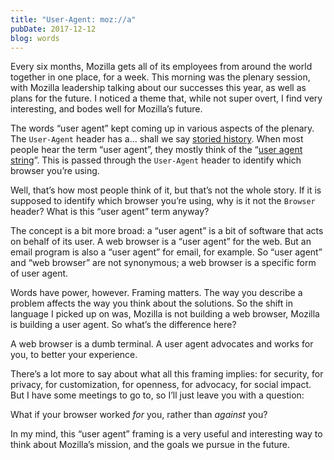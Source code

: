 ```yaml
---
title: "User-Agent: moz://a"
pubDate: 2017-12-12
blog: words
---
```



Every six months, Mozilla gets all of its employees from around the world together in one place, for a week. This morning was the plenary session, with Mozilla leadership talking about our successes this year, as well as plans for the future. I noticed a theme that, while not super overt, I find very interesting, and bodes well for Mozilla’s future.

The words “user agent” kept coming up in various aspects of the plenary. The `User-Agent` header has a… shall we say [storied history](https://webaim.org/blog/user-agent-string-history/). When most people hear the term “user agent”, they mostly think of the “[user agent string](https://developer.mozilla.org/en-US/docs/Web/HTTP/Headers/User-Agent/Firefox)”. This is passed through the `User-Agent` header to identify which browser you’re using.

Well, that’s how most people think of it, but that’s not the whole story. If it is supposed to identify which browser you’re using, why is it not the `Browser` header? What is this “user agent” term anyway?

The concept is a bit more broad: a “user agent” is a bit of software that acts on behalf of its user. A web browser is a “user agent” for the web. But an email program is also a “user agent” for email, for example. So “user agent” and “web browser” are not synonymous; a web browser is a specific form of user agent.

Words have power, however. Framing matters. The way you describe a problem affects the way you think about the solutions. So the shift in language I picked up on was, Mozilla is not building a web browser, Mozilla is building a user agent. So what’s the difference here?

A web browser is a dumb terminal. A user agent advocates and works for you, to better your experience.

There’s a lot more to say about what all this framing implies: for security, for privacy, for customization, for openness, for advocacy, for social impact. But I have some meetings to go to, so I’ll just leave you with a question:

What if your browser worked *for* you, rather than *against* you?

In my mind, this “user agent” framing is a very useful and interesting way to think about Mozilla’s mission, and the goals we pursue in the future.
